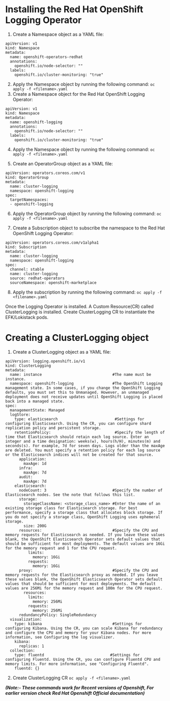 # Installing the Red Hat OpenShift Logging Operator

1. Create a Namespace object as a YAML file:
```
apiVersion: v1
kind: Namespace
metadata:
  name: openshift-operators-redhat 
  annotations:
    openshift.io/node-selector: ""
  labels:
    openshift.io/cluster-monitoring: "true" 
```
2. Apply the Namespace object by running the following command:
`oc apply -f <filename>.yaml`
3. Create a Namespace object for the Red Hat OpenShift Logging Operator:
```
apiVersion: v1
kind: Namespace
metadata:
  name: openshift-logging
  annotations:
    openshift.io/node-selector: ""
  labels:
    openshift.io/cluster-monitoring: "true"
```

4. Apply the Namespace object by running the following command:
`oc apply -f <filename>.yaml`

5. Create an OperatorGroup object as a YAML file:
```
apiVersion: operators.coreos.com/v1
kind: OperatorGroup
metadata:
  name: cluster-logging
  namespace: openshift-logging 
spec:
  targetNamespaces:
  - openshift-logging 
```

6. Apply the OperatorGroup object by running the following command:
`oc apply -f <filename>.yaml`

7. Create a Subscription object to subscribe the namespace to the Red Hat OpenShift Logging Operator:
```
apiVersion: operators.coreos.com/v1alpha1
kind: Subscription
metadata:
  name: cluster-logging
  namespace: openshift-logging 
spec:
  channel: stable 
  name: cluster-logging
  source: redhat-operators 
  sourceNamespace: openshift-marketplace
```

8. Apply the subscription by running the following command:
`oc apply -f <filename>.yaml`

Once the Logging Operator is installed. A Custom Resource(CR) called ClusterLogging is installed.
Create ClusterLogging CR to instantiate the EFK/Lokistack pods.

# Creating a ClusterLogging object

1. Create a ClusterLogging object as a YAML file:

```
apiVersion: logging.openshift.io/v1
kind: ClusterLogging
metadata:
  name: instance                               #The name must be instance.
  namespace: openshift-logging                 #The OpenShift Logging management state. In some cases, if you change the OpenShift Logging defaults, you must set this to Unmanaged. However, an unmanaged deployment does not receive updates until OpenShift Logging is placed back into a managed state.
spec:
  managementState: Managed 
  logStore:
    type: elasticsearch                         #Settings for configuring Elasticsearch. Using the CR, you can configure shard replication policy and persistent storage.
    retentionPolicy:                            #Specify the length of time that Elasticsearch should retain each log source. Enter an integer and a time designation: weeks(w), hours(h/H), minutes(m) and seconds(s). For example, 7d for seven days. Logs older than the maxAge are deleted. You must specify a retention policy for each log source or the Elasticsearch indices will not be created for that source.
      application:
        maxAge: 1d
      infra:
        maxAge: 7d
      audit:
        maxAge: 7d
    elasticsearch:
      nodeCount: 3                             #Specify the number of Elasticsearch nodes. See the note that follows this list.
      storage:
        storageClassName: <storage_class_name> #Enter the name of an existing storage class for Elasticsearch storage. For best performance, specify a storage class that allocates block storage. If you do not specify a storage class, OpenShift Logging uses ephemeral storage.
        size: 200G
      resources:                               #Specify the CPU and memory requests for Elasticsearch as needed. If you leave these values blank, the OpenShift Elasticsearch Operator sets default values that should be sufficient for most deployments. The default values are 16Gi for the memory request and 1 for the CPU request.
          limits:
            memory: 16Gi
          requests:
            memory: 16Gi
      proxy:                                   #Specify the CPU and memory requests for the Elasticsearch proxy as needed. If you leave these values blank, the OpenShift Elasticsearch Operator sets default values that should be sufficient for most deployments. The default values are 256Mi for the memory request and 100m for the CPU request.
        resources:
          limits:
            memory: 256Mi
          requests:
            memory: 256Mi
      redundancyPolicy: SingleRedundancy
  visualization:
    type: kibana                               #Settings for configuring Kibana. Using the CR, you can scale Kibana for redundancy and configure the CPU and memory for your Kibana nodes. For more information, see Configuring the log visualizer.
    kibana:
      replicas: 1
  collection:
    type: fluentd                             #Settings for configuring Fluentd. Using the CR, you can configure Fluentd CPU and memory limits. For more information, see "Configuring Fluentd".
    fluentd: {}
```
2. Create ClusterLogging CR
`oc apply -f <filename>.yaml`

***(Note:- These commands work for Recent versions of Openshift, For earlier version check Red Hat Openshift Official documentation)***
